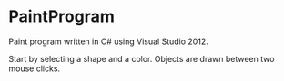 PaintProgram
============

Paint program written in C# using Visual Studio 2012.

Start by selecting a shape and a color. Objects are drawn between two mouse clicks.
